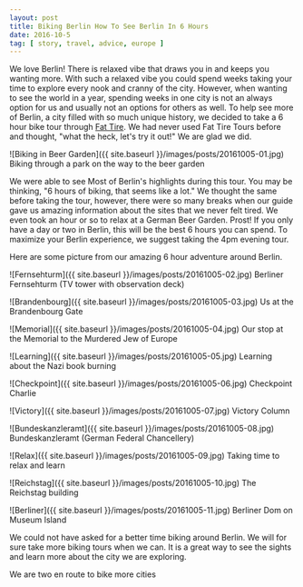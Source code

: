 ```yaml
---
layout: post
title: Biking Berlin How To See Berlin In 6 Hours
date: 2016-10-5
tag: [ story, travel, advice, europe ]
---
```


We love Berlin! There is relaxed vibe that draws you in and keeps you wanting more. With such a relaxed vibe you could spend weeks taking your time to explore every nook and cranny of the city. However, when wanting to see the world in a year, spending weeks in one city is not an always option for us and usually not an options for others as well. To help see more of Berlin, a city filled with so much unique history, we decided to take a 6 hour bike tour through [Fat Tire](https://www.fattiretours.com/). We had never used Fat Tire Tours before and thought, "what the heck, let's try it out!" We are glad we did. 

![Biking in Beer Garden]({{ site.baseurl }}/images/posts/20161005-01.jpg)
Biking through a park on the way to the beer garden

We were able to see Most of Berlin's highlights during this tour. You may be thinking, "6 hours of biking, that seems like a lot." We thought the same before taking the tour, however, there were so many breaks when our guide gave us amazing information about the sites that we never felt tired. We even took an hour or so to relax at a German Beer Garden. Prost! If you only have a day or two in Berlin, this will be the best 6 hours you can spend. To maximize your Berlin experience, we suggest taking the 4pm evening tour. 

Here are some picture from our amazing 6 hour adventure around Berlin.

![Fernsehturm]({{ site.baseurl }}/images/posts/20161005-02.jpg)
Berliner Fernsehturm (TV tower with observation deck)

![Brandenbourg]({{ site.baseurl }}/images/posts/20161005-03.jpg) 
Us at the Brandenbourg Gate

![Memorial]({{ site.baseurl }}/images/posts/20161005-04.jpg)
Our stop at the Memorial to the Murdered Jew of Europe

![Learning]({{ site.baseurl }}/images/posts/20161005-05.jpg)
Learning about the Nazi book burning 

![Checkpoint]({{ site.baseurl }}/images/posts/20161005-06.jpg)
Checkpoint Charlie

![Victory]({{ site.baseurl }}/images/posts/20161005-07.jpg)
Victory Column 

![Bundeskanzleramt]({{ site.baseurl }}/images/posts/20161005-08.jpg) 
Bundeskanzleramt (German Federal Chancellery) 

![Relax]({{ site.baseurl }}/images/posts/20161005-09.jpg)
Taking time to relax and learn

![Reichstag]({{ site.baseurl }}/images/posts/20161005-10.jpg) 
The Reichstag building

![Berliner]({{ site.baseurl }}/images/posts/20161005-11.jpg)
Berliner Dom on Museum Island

We could not have asked for a better time biking around Berlin. We will for sure take more biking tours when we can. It is a great way to see the sights and learn more about the city we are exploring. 

We are two en route to bike more cities
